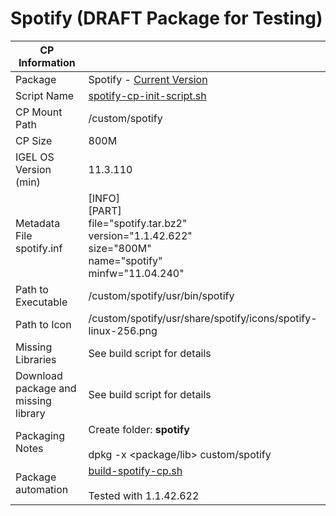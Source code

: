 # Spotify (DRAFT Package for Testing)

|  CP Information |            |
|--------------------|------------|
| Package | Spotify - [Current Version](https://www.spotify.com/us/download/linux/) |
| Script Name | [spotify-cp-init-script.sh](spotify-cp-init-script.sh) |
| CP Mount Path | /custom/spotify |
| CP Size | 800M |
| IGEL OS Version (min) | 11.3.110 |
| Metadata File <br /> spotify.inf | [INFO] <br /> [PART] <br /> file="spotify.tar.bz2" <br /> version="1.1.42.622" <br /> size="800M" <br /> name="spotify" <br /> minfw="11.04.240" |
| Path to Executable | /custom/spotify/usr/bin/spotify |
| Path to Icon | /custom/spotify/usr/share/spotify/icons/spotify-linux-256.png |
| Missing Libraries | See build script for details |
| Download package and missing library | See build script for details |
| Packaging Notes | Create folder: **spotify** <br /><br /> dpkg -x <package/lib> custom/spotify |
| Package automation | [build-spotify-cp.sh](build-spotify-cp.sh) <br /><br /> Tested with 1.1.42.622 |

